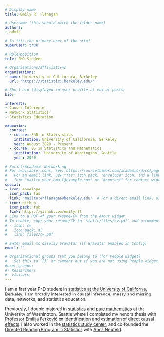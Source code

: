 ```yaml
---
# Display name
title: Emily R. Flanagan

# Username (this should match the folder name)
authors:
- admin

# Is this the primary user of the site?
superuser: true

# Role/position
role: PhD Student

# Organizations/Affiliations
organizations:
- name: University of California, Berkeley
  url: "https://statistics.berkeley.edu/"

# Short bio (displayed in user profile at end of posts)
bio: 

interests:
- Causal Inference
- Network Statistics
- Statistics Education

education:
  courses:
  - course: PhD in Statisistics
    institution: University of California, Berkeley
    year: August 2020 - Present
  - course: BS in Statistics and Mathematics
    institution:  University of Washington, Seattle
    year: 2020

# Social/Academic Networking
# For available icons, see: https://sourcethemes.com/academic/docs/page-builder/#icons
#   For an email link, use "fas" icon pack, "envelope" icon, and a link in the
#   form "mailto:your-email@example.com" or "#contact" for contact widget.
social:
- icon: envelope
  icon_pack: fas
  link: "mailto:erflanagan@berkeley.edu"  # For a direct email link, use "mailto:test@example.org".
- icon: github
  icon_pack: fab
  link: https://github.com/emilyrfl
# Link to a PDF of your resume/CV from the About widget.
# To enable, copy your resume/CV to `static/files/cv.pdf` and uncomment the lines below.
# - icon: cv
#   icon_pack: ai
#   link: files/cv.pdf

# Enter email to display Gravatar (if Gravatar enabled in Config)
email: ""

# Organizational groups that you belong to (for People widget)
#   Set this to `[]` or comment out if you are not using People widget.
#user_groups:
#- Researchers
#- Visitors
---
```


I am a first year PhD student in [statistics at the University of California, Berkeley](https://statistics.berkeley.edu/). 
I am broadly interested in causal inference, messy and missing data, networks, and statistics education. 

Previously, I double majored in [statistics](https://www.stat.washington.edu/) and [pure mathematics](https://math.washington.edu/) at the University of Washington, Seattle where I completed my honors thesis with [Professor Emilija Perković](https://emilijaperkovic.com/) on [identification and estimation of direct causal effects](https://emilijaperkovic.com/wp-content/uploads/2020/06/Thesis-Emily.pdf).
I also worked in the [statistics study center](https://www.stat.washington.edu/academics/tutoring), and co-founded the [Directed Reading Program in Statistics](https://spa-drp.github.io/) with [Anna Neufeld](https://anna-neufeld.github.io/).
